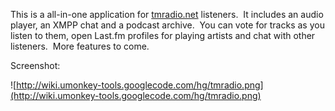 This is a all-in-one application for [tmradio.net](http://tmradio.net/) listeners.  It includes an audio player, an XMPP chat and a podcast archive.  You can vote for tracks as you listen to them, open Last.fm profiles for playing artists and chat with other listeners.  More features to come.

Screenshot:

![http://wiki.umonkey-tools.googlecode.com/hg/tmradio.png](http://wiki.umonkey-tools.googlecode.com/hg/tmradio.png)